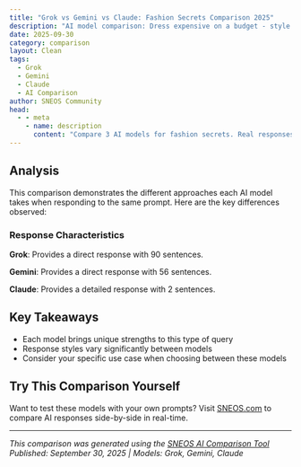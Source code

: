 ```yaml
---
title: "Grok vs Gemini vs Claude: Fashion Secrets Comparison 2025"
description: "AI model comparison: Dress expensive on a budget - style secrets from fashion insiders..."
date: 2025-09-30
category: comparison
layout: Clean
tags:
  - Grok
  - Gemini
  - Claude
  - AI Comparison
author: SNEOS Community
head:
  - - meta
    - name: description
      content: "Compare 3 AI models for fashion secrets. Real responses from Grok, Gemini, Claude with detailed analysis."
---
```


<ChatComparison
  title="Grok vs Gemini vs Claude: Fashion Secrets Comparison 2025"
  prompt="Dress expensive on a budget - style secrets from fashion insiders"
  :responses='{
    "Grok": "Dressing expensively on a budget is all about mastering the art of looking polished and luxurious without breaking the bank. Fashion insiders\u2014stylists, designers, and editors\u2014often share tips that focus on strategic shopping, timeless pieces, and clever styling. Here are some style secrets to help you achieve an expensive look for less:\n\n---\n\n### 1. **Invest in Classic, Timeless Pieces**\n- **Why it works**: Trends come and go, but classics like a tailored blazer, a little black dress, or a well-fitted trench coat never go out of style. These items instantly elevate your look.\n- **How to do it on a budget**:\n  - Shop at thrift stores, consignment shops, or online platforms like Poshmark, eBay, or Depop for gently used designer or high-quality pieces at a fraction of the cost.\n  - Look for sales at mid-range retailers like Zara, H\u0026M, or Mango, focusing on simple, neutral designs that mimic high-end aesthetics (e.g., camel coats, black trousers, or white button-downs).\n\n**Insider Tip**: Build a capsule wardrobe of versatile, high-quality basics in neutral colors (black, white, beige, navy, gray) that can be mixed and matched for endless outfits.\n\n---\n\n### 2. **Prioritize Fit Over Price**\n- **Why it works**: A $20 shirt that fits perfectly will always look more expensive than a $200 shirt that\u2019s ill-fitting. Tailoring is key to a luxurious appearance.\n- **How to do it on a budget**:\n  - Tailor affordable pieces to fit your body. Many local tailors charge reasonable rates (often $10\u2013$20 per garment) for adjustments like hemming pants or taking in a jacket.\n  - Buy slightly oversized items from fast-fashion stores and have them altered for a bespoke look.\n\n**Insider Tip**: Learn basic sewing skills for small fixes like hemming or tightening a waistband to save on alteration costs.\n\n---\n\n### 3. **Focus on Quality Fabrics and Textures**\n- **Why it works**: Expensive-looking outfits often come down to the feel and drape of the fabric. Natural materials like wool, cotton, silk, and cashmere look more luxurious than cheap synthetics.\n- **How to do it on a budget**:\n  - Shop for secondhand or discounted items made of natural fabrics. Check labels when thrifting\u2014vintage stores often have silk blouses or wool blazers for cheap.\n  - If buying new, opt for high-street brands with better-quality lines (e.g., H\u0026M\u2019s \u201CPremium\u201D collection or Uniqlo\u2019s cashmere and merino wool basics).\n\n**Insider Tip**: Avoid overly shiny or thin fabrics (like cheap polyester) that can scream \u201Cbudget.\u201D Matte textures and structured materials often appear more high-end.\n\n---\n\n### 4. **Accessorize Strategically**\n- **Why it works**: Accessories can make or break an outfit. A simple dress with the right bag, shoes, or jewelry can look like a million bucks.\n- **How to do it on a budget**:\n  - Invest in one or two \u201Cstatement\u201D accessories, like a structured handbag or a pair of classic loafers, that can be used repeatedly.\n  - Shop for faux leather bags or shoes that mimic the look of real leather. Brands like Aldo or Target often have affordable, chic options.\n  - Hunt for gold- or silver-toned jewelry at thrift stores or discount retailers like TJ Maxx. Stick to minimalist designs for a sophisticated vibe.\n\n**Insider Tip**: A silk scarf (even a $5 one from a thrift store) tied around your neck or bag handle can instantly elevate your outfit.\n\n---\n\n### 5. **Stick to a Monochromatic or Neutral Palette**\n- **Why it works**: Monochromatic outfits (dressing in one color) or neutral tones create a cohesive, polished look often associated with high fashion.\n- **How to do it on a budget**:\n  - Build outfits around one color family (e.g., all beige or all black). Affordable stores often stock basics in these hues.\n  - Mix textures within the same color family (e.g., a ribbed black sweater with black leather pants) to add depth without extra cost.\n\n**Insider Tip**: Head-to-toe black is a foolproof way to look expensive. It\u2019s slimming, timeless, and easy to pull off with budget pieces.\n\n---\n\n### 6. **Pay Attention to Grooming and Presentation**\n- **Why it works**: No matter how cheap your outfit, looking well-groomed makes everything appear more luxurious. Cleanliness and attention to detail are free.\n- **How to do it on a budget**:\n  - Keep clothes wrinkle-free by ironing or steaming (a handheld steamer costs as little as $20).\n  - Polish scuffed shoes with a $5 shoe polish kit or use leather conditioner to revive old pairs.\n  - Maintain neat hair, minimal makeup, and clean nails\u2014simple elegance goes a long way.\n\n**Insider Tip**: Carry yourself with confidence. Good posture and a self-assured demeanor can make even a $10 outfit look designer.\n\n---\n\n### 7. **Shop Smart for Designer Dupes**\n- **Why it works**: Fast-fashion brands often create pieces inspired by high-end designers, allowing you to replicate runway looks for less.\n- **How to do it on a budget**:\n  - Follow fashion blogs or Instagram accounts that highlight dupes (e.g., @dupealert or similar pages).\n  - Browse stores like Shein, ASOS, or Boohoo for trendy pieces inspired by luxury brands, but focus on items with classic silhouettes to avoid looking \u201Ccheap.\u201D\n  - Use apps like ShopStyle to compare prices and find budget alternatives to designer items.\n\n**Insider Tip**: Avoid obvious knockoffs with fake logos. Instead, look for pieces with similar cuts, colors, or vibes to high-end designs.\n\n---\n\n### 8. **Layer Like a Pro**\n- **Why it works**: Layering adds dimension and sophistication to an outfit, mimicking the curated look of expensive styling.\n- **How to do it on a budget**:\n  - Use affordable basics for layering\u2014think turtlenecks under blazers, cardigans over dresses, or a denim jacket under a coat.\n  - Thrift for lightweight scarves or vests to add interest without spending much.\n\n**Insider Tip**: Follow the \u201Crule of thirds\u201D for proportions\u2014divide your outfit visually into thirds (e.g., a tucked-in top, high-waisted pants, and a long coat) for a balanced, high-end look.\n\n---\n\n### 9. **Take Care of Your Clothes**\n- **Why it works**: Well-maintained clothes last longer and look more expensive than worn-out pieces.\n- **How to do it on a budget**:\n  - Wash delicate items by hand or use a gentle cycle to avoid pilling and fading.\n  - Store clothes properly\u2014use hangers for blazers and dresses, and fold knits to prevent stretching.\n  - Remove lint and pet hair with a $2 lint roller to keep outfits pristine.\n\n**Insider Tip**: Use a fabric shaver (under $10 on Amazon) to remove pills from sweaters and keep them looking new.\n\n---\n\n### 10. **Know Where to Splurge and Where to Save**\n- **Why it works**: Fashion insiders often mix high and low pieces, investing in items that get the most wear while saving on trendier or less-worn items.\n- **How to do it on a budget**:\n  - Splurge (or save up for) one quality item you\u2019ll wear often, like a leather jacket or sturdy boots, from a discount outlet or during sales (e.g., Nordstrom Rack, Saks Off 5th).\n  - Save on trendy pieces or seasonal items that won\u2019t last long in your wardrobe by shopping fast fashion or secondhand.\n\n**Insider Tip**: Outlets and end-of-season sales are great for scoring investment pieces at up to 70% off.\n\n---\n\n### Bonus: Leverage Vintage and Secondhand Shopping\n- **Why it works**: Vintage and secondhand pieces often have unique details and better craftsmanship than modern fast fashion, giving you a one-of-a-kind, expensive look.\n- **How to do it on a budget**:\n  - Visit local thrift stores, flea markets, or estate sales for hidden gems like designer handbags or tailored coats.\n  - Use apps like ThredUp or The RealReal for curated secondhand luxury at discounted prices.\n\n**Insider Tip**: Look for vintage pieces from the \u201880s and \u201890s\u2014many have timeless silhouettes (like padded-shoulder blazers) that are back in style.\n\n---\n\nBy combining these secrets\u2014focusing on fit, quality, and strategic shopping\u2014you can create a wardrobe that looks expensive without the hefty price tag. Confidence and attention to detail are your best tools to pull it off!",
    "Gemini": "## Dress Expensive on a Budget: Style Secrets from Fashion Insiders\n\nLooking expensive doesn\u0027t require a trust fund. With a little savvy and these insider secrets, you can elevate your style without breaking the bank:\n\n**1.  Focus on Fit, Fit, Fit:**\n\n*   **Tailoring is Key:** This is the #1 secret.  Even a cheap garment can look couture with proper tailoring.  Get your clothes tailored to fit your body perfectly.  Focus on waist definition, the length of pants/skirts/sleeves, and overall silhouette.  A well-fitting blazer, in particular, can instantly elevate any outfit.\n*   **Know Your Measurements:**  Accurate measurements allow you to shop online effectively and ensure a better fit off-the-rack.\n*   **Buy Clothes that Fit (Even If Slightly Bigger):**  It\u0027s always easier (and cheaper) to take something in than to try and make it bigger.\n\n**2.  Master Minimalism \u0026 Neutral Palettes:**\n\n*   **Embrace Timeless Classics:** Invest in classic pieces that transcend trends: a crisp white shirt, a well-fitting trench coat, a little black dress, tailored trousers, a cashmere sweater.  These are the building blocks of a sophisticated wardrobe.\n*   **Neutral Colors Reign Supreme:**  Black, white, beige, navy, and grey are your best friends. These colors look inherently more expensive and are easier to mix and match, creating multiple outfits.\n*   **Consider Monochromatic Looks:**  Wearing variations of the same color (e.g., different shades of beige) can create a very sophisticated and polished look.\n\n**3.  Fabric is Your Foundation:**\n\n*   **Prioritize Quality Fabrics:**  While you don\u0027t need to buy only silk and cashmere, pay attention to the fabric composition.  Look for natural fibers or blends that feel good against your skin and drape well.\n*   **Avoid Obvious Cheap Fabrics:**  Sheer polyester, flimsy knits, and overly shiny materials can instantly cheapen your look.\n*   **Look for Weight and Drape:**  Heavier fabrics often look more luxurious and hold their shape better. Pay attention to how the fabric drapes on your body.\n*   **Read Reviews Online:**  Before purchasing, see what other people say about the fabric quality of the garment.\n\n**4.  Accessorize Strategically:**\n\n*   **Invest in a Few Statement Accessories:** A beautiful handbag, a classic watch, or a pair of high-quality shoes can instantly elevate your outfit.  Focus on quality over quantity.\n*   **Choose Timeless Designs:**  Avoid overly trendy or embellished accessories that will quickly go out of style.\n*   **Pay Attention to Hardware:**  Look for accessories with clean lines and high-quality hardware (zippers, buckles, clasps).\n*   **Less is More:**  Don\u0027t over-accessorize.  A few well-chosen pieces are more impactful than a cluttered look.\n*   **Jewelry Considerations:** Consider gold-plated or silver pieces for a polished look.  Avoid anything that looks overly costume-y or plastic.  Pearls, real or good quality faux, always exude elegance.\n\n**5.  Details Matter:**\n\n*   **Excellent Grooming is Essential:**  Well-groomed hair, clean nails, and healthy skin are the most important accessories.  Invest in quality skincare and haircare products.\n*   **Perfect Your Manicure:**  A simple, classic manicure in a neutral color always looks polished.\n*   **Ironing and Steaming are Non-Negotiable:**  Wrinkled clothes will instantly make you look less put-together, no matter how expensive they are.\n*   **Care for Your Clothes Properly:**  Follow washing instructions carefully to extend the life of your garments.\n*   **Clean Your Shoes Regularly:**  Clean shoes can make all the difference.\n\n**6.  Shop Smart \u0026 Know Your Resources:**\n\n*   **Thrift Stores \u0026 Consignment Shops are Your Friends:**  You can find amazing designer pieces at a fraction of the original price.  Be patient and persistent, and you\u0027ll be rewarded.\n*   **Sales \u0026 Outlet Stores:**  Take advantage of seasonal sales and outlet stores to score deals on designer brands.\n*   **Rent Designer Clothes:**  Consider renting designer clothes for special occasions instead of buying them.\n*   **Shop Online Intelligently:**  Read reviews, compare prices, and take advantage of free shipping and returns.  Sites like ASOS, Mango, and Zara can offer stylish pieces without a huge price tag.\n*   **Uniqlo is Your Budget-Friendly Staple Source:**  Uniqlo is a great source for basics like cashmere sweaters, t-shirts, and trousers.\n*   **Consider a Capsule Wardrobe:**  Building a capsule wardrobe of versatile pieces will help you create multiple outfits with fewer items.\n\n**7.  Cultivate Confidence \u0026 Carry Yourself Well:**\n\n*   **Confidence is the Best Accessory:**  Wear your clothes with confidence and you\u0027ll instantly look more stylish.\n*   **Good Posture Makes a Difference:**  Stand tall and maintain good posture.\n*   **Be Mindful of Your Body Language:**  Project confidence and poise through your body language.\n\n**In summary, dressing expensive on a budget is about prioritizing quality over quantity, paying attention to fit and details, and developing a discerning eye.  By following these style secrets, you can create a sophisticated and polished look without breaking the bank.**\n",
    "Claude": "# Dress Expensive on a Budget: Fashion Insider Secrets\n\n## **Foundation Pieces First**\n- **Invest in quality basics**: A well-fitted blazer, classic trench coat, and quality white shirt will elevate any outfit\n- **Perfect the fit**: Tailoring a $30 dress can make it look like a $300 piece\n- **Choose neutral colors**: Navy, black, cream, and camel look more expensive and mix easily\n\n## **Fabric \u0026 Details Matter**\n- **Avoid obvious synthetic looks**: Skip shiny polyester; opt for cotton blends, ponte knits, and structured fabrics\n- **Look for quality construction**: Straight seams, finished hems, and covered buttons signal higher quality\n- **Remove cheap hardware**: Replace plastic buttons with metal or horn alternatives\n\n## **Strategic Shopping**\n- **Shop end-of-season sales** at higher-end stores\n- **Try outlet versions** of luxury brands (J.Crew Factory, Banana Republic Factory)\n- **Thrift designer pieces** and vintage items\n- **Rent special occasion wear** instead of buying\n\n## **Styling Tricks**\n- **Layer strategically**: A blazer over a simple dress instantly looks polished\n- **Add one quality accessory**: A leather handbag or silk scarf elevates the entire look\n- **Stick to a cohesive color palette** in each outfit\n- **Pay attention to proportions**: High-waisted bottoms and tucked shirts create expensive silhouettes\n\n## **Grooming = Everything**\n- **Invest in good undergarments**: Proper-fitting bras and seamless underwear\n- **Keep clothes pristine**: Steam wrinkles, remove pills, and maintain good posture\n- **Quality over quantity**: 10 well-maintained pieces beat 50 cheap ones\n\nThe key is creating a curated wardrobe where each piece works together seamlessly."
  }'
  published-date="13:04"
/>

## Analysis

This comparison demonstrates the different approaches each AI model takes when responding to the same prompt. Here are the key differences observed:

### Response Characteristics

**Grok**: Provides a direct response with 90 sentences. 

**Gemini**: Provides a direct response with 56 sentences. 

**Claude**: Provides a detailed response with 2 sentences. 

## Key Takeaways

- Each model brings unique strengths to this type of query
- Response styles vary significantly between models
- Consider your specific use case when choosing between these models

## Try This Comparison Yourself

Want to test these models with your own prompts? Visit [SNEOS.com](https://sneos.com) to compare AI responses side-by-side in real-time.

---

*This comparison was generated using the [SNEOS AI Comparison Tool](https://sneos.com)*
*Published: September 30, 2025 | Models: Grok, Gemini, Claude*
